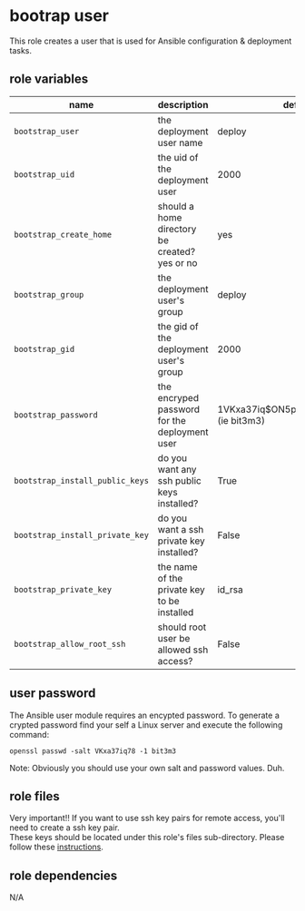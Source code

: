 # bootrap user 

This role creates a user that is used for Ansible configuration & deployment tasks.

## role variables

|name|description|default|
|----|-----------|-------|
|`bootstrap_user`|the deployment user name|deploy|
|`bootstrap_uid`|the uid of the deployment user|2000|
|`bootstrap_create_home`|should a home directory be created? yes or no|yes|
|`bootstrap_group`|the deployment user's group|deploy|
|`bootstrap_gid`|the gid of the deployment user's group|2000|
|`bootstrap_password`|the encryped password for the deployment user|$1$VKxa37iq$ON5pHixkhiic1S0M99.J.. (ie bit3m3)|
|`bootstrap_install_public_keys`|do you want any ssh public keys installed?|True|
|`bootstrap_install_private_key`|do you want a ssh private key installed?|False|
|`bootstrap_private_key`|the name of the private key to be installed|id_rsa|
|`bootstrap_allow_root_ssh`|should root user be allowed ssh access?|False|

## user password 

The Ansible user module requires an encypted password.  To generate a crypted password find your self a
Linux server and execute the following command:

    openssl passwd -salt VKxa37iq78 -1 bit3m3

Note: Obviously you should use your own salt and password values. Duh.

## role files

Very important!! If you want to use ssh key pairs for remote access, you'll need to create a ssh key pair.  
These keys should be located under this role's files sub-directory.  Please follow these [instructions](https://github.com/pinterb/ansible-bootstrap/blob/master/roles/user/files/README.md).

## role dependencies

N/A
